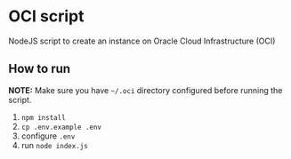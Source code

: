 # OCI script

NodeJS script to create an instance on Oracle Cloud Infrastructure (OCI)

## How to run

**NOTE:** Make sure you have `~/.oci` directory configured before running the script.

1. `npm install`
2. `cp .env.example .env`
3. configure `.env`
4. run `node index.js`
